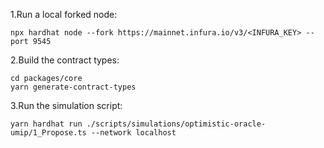 1.Run a local forked node:

```
npx hardhat node --fork https://mainnet.infura.io/v3/<INFURA_KEY> --port 9545
```

2.Build the contract types:

```
cd packages/core
yarn generate-contract-types
```

3.Run the simulation script:

```
yarn hardhat run ./scripts/simulations/optimistic-oracle-umip/1_Propose.ts --network localhost
```
